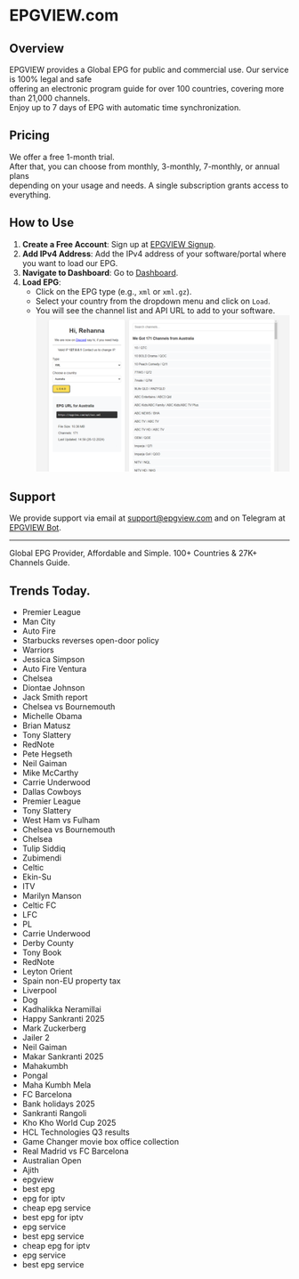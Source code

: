 # EPGVIEW.com



## Overview
EPGVIEW provides a Global EPG for public and commercial use. Our service is 100% legal and safe\
offering an electronic program guide for over 100 countries, covering more than 21,000 channels.\
Enjoy up to 7 days of EPG with automatic time synchronization.

## Pricing
We offer a free 1-month trial. \
After that, you can choose from monthly, 3-monthly, 7-monthly, or annual plans \
depending on your usage and needs. A single subscription grants access to everything.

## How to Use
1. **Create a Free Account**: Sign up at [EPGVIEW Signup](https://epgview.com/signup.php).
2. **Add IPv4 Address**: Add the IPv4 address of your software/portal where you want to load our EPG.
3. **Navigate to Dashboard**: Go to [Dashboard](https://epgview.com/dashboard.php).
4. **Load EPG**:
   - Click on the EPG type (e.g., `xml` or `xml.gz`).
   - Select your country from the dropdown menu and click on `Load`.
   - You will see the channel list and API URL to add to your software.
![EPGVIEW](img/dashboard.png)
## Support
We provide support via email at [support@epgview.com](mailto:support@epgview.com) and on Telegram at [EPGVIEW Bot](https://t.me/epgview_bot).

---

Global EPG Provider, Affordable and Simple. 100+ Countries & 27K+ Channels Guide.

## Trends Today.

- Premier League
- Man City
- Auto Fire
- Starbucks reverses open-door policy
- Warriors
- Jessica Simpson
- Auto Fire Ventura
- Chelsea
- Diontae Johnson
- Jack Smith report
- Chelsea vs Bournemouth
- Michelle Obama
- Brian Matusz
- Tony Slattery
- RedNote
- Pete Hegseth
- Neil Gaiman
- Mike McCarthy
- Carrie Underwood
- Dallas Cowboys
- Premier League
- Tony Slattery
- West Ham vs Fulham
- Chelsea vs Bournemouth
- Chelsea
- Tulip Siddiq
- Zubimendi
- Celtic
- Ekin-Su
- ITV
- Marilyn Manson
- Celtic FC
- LFC
- PL
- Carrie Underwood
- Derby County
- Tony Book
- RedNote
- Leyton Orient
- Spain non-EU property tax
- Liverpool
- Dog
- Kadhalikka Neramillai
- Happy Sankranti 2025
- Mark Zuckerberg
- Jailer 2
- Neil Gaiman
- Makar Sankranti 2025
- Mahakumbh
- Pongal
- Maha Kumbh Mela
- FC Barcelona
- Bank holidays 2025
- Sankranti Rangoli
- Kho Kho World Cup 2025
- HCL Technologies Q3 results
- Game Changer movie box office collection
- Real Madrid vs FC Barcelona
- Australian Open
- Ajith
- epgview
- best epg
- epg for iptv
- cheap epg service
- best epg for iptv
- epg service
- best epg service
- cheap epg for iptv
- epg service
- best epg service
